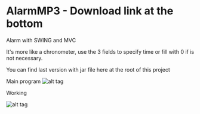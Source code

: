 # AlarmMP3 - Download link at the bottom
Alarm with SWING and MVC

It's more like a chronometer, use the 3 fields to specify time or fill with 0 if is not necessary.

You can find last version with jar file here at the root of this project

Main program
![alt tag](http://imgur.com/yKmqrTz.png)

Working

![alt tag](http://imgur.com/hfuYj2U.png)


